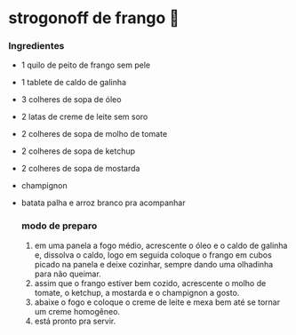 # strogonoff de frango :chicken:

### Ingredientes

- 1 quilo de peito de frango sem pele 

- 1 tablete de caldo de galinha 

- 3 colheres de sopa de óleo 

- 2 latas de creme de leite sem soro 

- 2 colheres de sopa de molho de tomate 

- 2 colheres de sopa de ketchup 

- 2 colheres de sopa de mostarda 

- champignon 

- batata palha e arroz branco pra acompanhar 

  ### modo de preparo

  1. em uma panela a fogo médio, acrescente o óleo e o caldo de galinha e, dissolva o caldo, logo em seguida coloque o frango em cubos picado na panela e deixe cozinhar, sempre dando uma olhadinha para não queimar.
  2. assim que o frango estiver bem cozido, acrescente o molho de tomate, o ketchup, a mostarda e o champignon a gosto. 
  3. abaixe o fogo e coloque o creme de leite e mexa bem até se tornar um creme homogêneo. 
  4. está pronto pra servir. 



